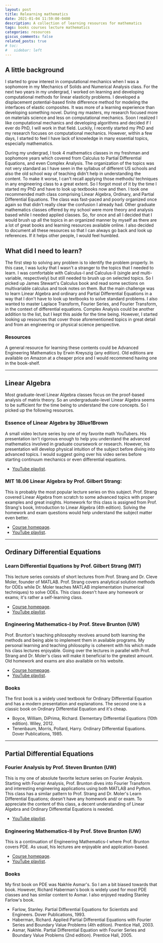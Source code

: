 ```yaml
---
layout: post
title: Relearning mathematics
date: 2021-01-04 11:59:00-0400
description: A collection of learning resources for mathematics
tags: books courses lecture mathematics
categories: resources
giscus_comments: false
related_posts: true
# toc:
#   sidebar: left
---
```



## A little background

I started to grow interest in computational mechanics when I was a sophomore in my Mechanics of Solids and Numerical Analysis class. For the next two years in my undergrad, I worked on learning and developing computational methods for linear elasticity problems. I developed a displacement potential-based finite difference method for modeling the interfaces of elastic composites. It was more of a learning experience than developing something novel. During my masters, my research focused more on materials science and less on computational mechanics. Soon I realized I like computational mechanics and developing algorithms and decided if I ever do PhD, I will work in that field. Luckily, I recently started my PhD and my research focuses on computational mechanics. However, within a few days, I started to feel I have lack of knowledge in many essential topics, especially mathematics.

During my undergrad, I took 4 mathematics classes in my freshman and sophomore years which covered from Calculus to Partial Differential Equations, and even Complex Analysis. The organization of the topics was not very standard as I have seen in the syllabus of different US schools and also the old school way of teaching didn't help in understanding the content. To make it worse, I can't recall applying those methods/ techniques in any engineering class to a great extent. So I forgot most of it by the time I started my PhD and have to look up textbooks now and then. I took one recommended math class comprising Linear Algebra, Ordinary, and Partial Differential Equations. The class was fast-paced and poorly organized once again so that didn't really clear the confusion I already had. Other graduate mathematics classes offered by my school were more theory and analysis based while I needed applied classes. So, for once and all I decided that I would brush up all the topics in an organized manner by myself as there are a lot of great books and learning resources available online. I also decided to document all these resources so that I can always go back and look up references. If it helps other people, I would feel humbled.

## What did I need to learn?

The first step to solving any problem is to identify the problem properly. In this case, I was lucky that I wasn't a stranger to the topics that I needed to learn. I was comfortable with Calculus-I and Calculus-II (single and multi-variable, respectively) but still needed to brush up on selected topics. So I picked up James Stewart's Calculus book and read some sections on multivariable calculus and took notes on them. But the main challenge was to learn Linear Algebra and ordinary and Partial Differential Equations in a way that I don't have to look up textbooks to solve standard problems. I also wanted to master Laplace Transform, Fourier Series, and Fourier Transform, in the context of differential equations. Complex Analysis could be another addition to the list, but I kept this aside for the time being. However, I started looking up resources that cover those aforementioned topics in great detail and from an engineering or physical science perspective.

### Resources

A general resource for learning these contents could be Advanced Engineering Mathematics by Erwin Kreyszig (any edition). Old editions are available on Amazon at a cheaper price and I would recommend having one in the book-shelf.

---

## Linear Algebra

Most graduate-level Linear Algebra classes focus on the proof-based analysis of matrix theory. So an undergraduate-level Linear Algebra seems to be sufficient for the time being to understand the core concepts. So I picked up the following resources.

### Essence of Linear Algebra by 3Blue1Brown

A small video lecture series by one of my favorite math YouTubers. His presentation isn't rigorous enough to help you understand the advanced mathematics involved in graduate coursework or research. However, his presentation will develop physical intuition of the subject before diving into advanced topics. I would suggest going over his video series before starting continuum mechanics or even differential equations.
  - [YouTube playlist](https://youtube.com/playlist?list=PLZHQObOWTQDPD3MizzM2xVFitgF8hE_ab).

### MIT 18.06 Linear Algebra by Prof. Gilbert Strang:
This is probably the most popular lecture series on this subject. Prof. Strang covered Linear Algebra from scratch to some advanced topics with proper examples and great insights. Homework for this class is assigned from Prof. Strang's book, Introduction to Linear Algebra (4th edition). Solving the homework and exam questions would help understand the subject matter even better.
  - [Course homepage](https://ocw.mit.edu/courses/mathematics/18-06-linear-algebra-spring-2010/).
  - [YouTube playlist](https://youtube.com/playlist?list=PLE7DDD91010BC51F8).

---

## Ordinary Differential Equations

### Learn Differential Equations by Prof. Gilbert Strang (MIT)

This lecture series consists of short lectures from Prof. Strang and Dr. Cleve Moler, founder of MATLAB. Prof. Strang covers analytical solution methods for ODEs while Dr. Moler teaches MATLAB implementation (numerical techniques) to solve ODEs. This class doesn't have any homework or exams; it's rather a self-learning class.
  - [Course homepage](https://ocw.mit.edu/resources/res-18-009-learn-differential-equations-up-close-with-gilbert-strang-and-cleve-moler-fall-2015/index.htm).
  - [YouTube playlist](https://youtube.com/playlist?list=PLUl4u3cNGP63oTpyxCMLKt_JmB0WtSZfG).

### Engineering Mathematics-I by Prof. Steve Brunton (UW)

Prof. Brunton's teaching philosophy revolves around both learning the methods and being able to implement them in available programs. My personal learning and teaching philosophy is coherent with his which made his class lectures enjoyable. Going over the lectures in parallel with Prof. Strang and Dr. Moler's class will make it beneficial to the greatest amount. Old homework and exams are also available on his website. 
  - [Course homepage](http://faculty.washington.edu/sbrunton/me564/).
  - [YouTube playlist](https://youtube.com/playlist?list=PLMrJAkhIeNNR2W2sPWsYxfrxcASrUt_9j).

### Books 

The first book is a widely used textbook for Ordinary Differential Equation and has a modern presentation and explanations. The second one is a classic book on Ordinary Differential Equation and it's cheap.
  - Boyce, William, DiPrima, Richard. Elementary Differential Equations (10th edition). Wiley, 2012.
  - Tenenbaum, Morris, Pollard, Harry. Ordinary Differential Equations. Dover Publications, 1985.

---

## Partial Differential Equations

### Fourier Analysis by Prof. Steven Brunton (UW)

This is my one of absolute favorite lecture series on Fourier Analysis. Starting with Fourier Analysis, Prof. Brunton dives into Fourier Transform and interesting engineering applications using both MATLAB and Python. This class has a similar pattern to Prof. Strang and Dr. Moler's Learn Differential Equations; doesn't have any homework and/ or exam. To appreciate the content of this class, a decent understanding of Linear Algebra and Ordinary Differential Equations is needed.

  - [YouTube playlist](https://youtube.com/playlist?list=PLMrJAkhIeNNT_Xh3Oy0Y4LTj0Oxo8GqsC).

### Engineering Mathematics-II by Prof. Steve Brunton (UW) 

This is a continuation of Engineering Mathematics-I where Prof. Brunton covers PDE. As usual, his lectures are enjoyable and application-based. 
  - [Course homepage](http://faculty.washington.edu/sbrunton/me565/).
  - [YouTube playlist](https://youtube.com/playlist?list=PLMrJAkhIeNNR2W2sPWsYxfrxcASrUt_9j).

### Books 

My first book on PDE was Nakhle Asmar's. So I am a bit biased towards that book. However, Richard Haberman's book is widely used for most PDE classes and has similar content to Asmar. I also enjoyed reading Stanley Farlow's book.
  - Farlow, Stanley. Partial Differential Equations for Scientists and Engineers. Dover Publications, 1993.
  - Haberman, Richard. Applied Partial Differential Equations with Fourier Series and Boundary Value Problems (4th edition). Prentice Hall, 2003.
  - Asmar, Nakhle. Partial Differential Equation with Fourier Series and Boundary Value Problems (2nd edition). Prentice Hall, 2005.
